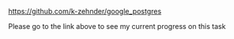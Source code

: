 https://github.com/k-zehnder/google_postgres

Please go to the link above to see my current progress on this task

